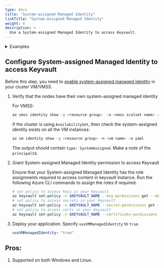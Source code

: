 ```yaml
---
type: docs
title: "System-assigned Managed Identity"
linkTitle: "System-assigned Managed Identity"
weight: 4
description: >
  Use a System-assigned Managed Identity to access Keyvault.
---
```


<details>
<summary>Examples</summary>

- `SecretProviderClass`
```yaml
# This is a SecretProviderClass example using system-assigned identity to access Key Vault
apiVersion: secrets-store.csi.x-k8s.io/v1
kind: SecretProviderClass
metadata:
  name: azure-kvname-system-msi
spec:
  provider: azure
  parameters:
    usePodIdentity: "false"
    useVMManagedIdentity: "true"
    userAssignedIdentityID: ""      # If empty, then defaults to use the system assigned identity on the VM
    keyvaultName: "kvname"
    cloudName: ""                   # [OPTIONAL for Azure] if not provided, azure environment will default to AzurePublicCloud
    objects:  |
      array:
        - |
          objectName: secret1
          objectType: secret        # object types: secret, key or cert
          objectVersion: ""         # [OPTIONAL] object versions, default to latest if empty
        - |
          objectName: key1
          objectType: key
          objectVersion: ""
    tenantId: "tid"                 # the tenant ID of the KeyVault  
``` 

- `Pod` yaml
```yaml

# This is a sample pod definition for using SecretProviderClass and system-assigned identity to access Key Vault
kind: Pod
apiVersion: v1
metadata:
  name: busybox-secrets-store-inline-system-msi
spec:
  containers:
    - name: busybox
      image: k8s.gcr.io/e2e-test-images/busybox:1.29
      command:
        - "/bin/sleep"
        - "10000"
      volumeMounts:
      - name: secrets-store01-inline
        mountPath: "/mnt/secrets-store"
        readOnly: true
  volumes:
    - name: secrets-store01-inline
      csi:
        driver: secrets-store.csi.k8s.io
        readOnly: true
        volumeAttributes:
          secretProviderClass: "azure-kvname-system-msi"
```
</details>

## Configure System-assigned Managed Identity to access Keyvault

Before this step, you need to [enable system-assigned managed identity](https://docs.microsoft.com/en-us/azure/active-directory/managed-identities-azure-resources/qs-configure-cli-windows-vm#enable-system-assigned-managed-identity-on-an-existing-azure-vm) in your cluster VM/VMSS.

1. Verify that the nodes have their own system-assigned managed identity

    For VMSS:
    ```bash
    az vmss identity show -g <resource group>  -n <vmss scalset name> -o yaml
    ```

    If the cluster is using `AvailabilitySet`, then check the system-assigned identity exists on all the VM instances:
    ```bash
    az vm identity show -g <resource group> -n <vm name> -o yaml
    ```
    The output should contain `type: SystemAssigned`. Make a note of the `principalId`.

2. Grant System-assigned Managed Identity permission to access Keyvault

   Ensure that your System-assigned Managed Identity has the role assignments required to access content in keyvault instance. Run the following Azure CLI commands to assign the roles if required:

   ```bash
   # set policy to access keys in your Keyvault
   az keyvault set-policy -n $KEYVAULT_NAME --key-permissions get --object-id <SYSTEM-ASSIGNED MANAGED IDENTITY PRINCIPALID>
   # set policy to access secrets in your Keyvault
   az keyvault set-policy -n $KEYVAULT_NAME --secret-permissions get --object-id <SYSTEM-ASSIGNED MANAGED IDENTITY PRINCIPALID>
   # set policy to access certs in your Keyvault
   az keyvault set-policy -n $KEYVAULT_NAME --certificate-permissions get --object-id <SYSTEM-ASSIGNED MANAGED IDENTITY PRINCIPALID>
   ```

3. Deploy your application. Specify `useVMManagedIdentity` to `true`.

    ```yaml
    useVMManagedIdentity: "true"
    ```

## Pros:
1. Supported on both Windows and Linux.